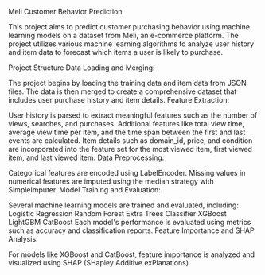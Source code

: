 Meli Customer Behavior Prediction

This project aims to predict customer purchasing behavior using machine learning models on a dataset from Meli, an e-commerce platform. The project utilizes various machine learning algorithms to analyze user history and item data to forecast which items a user is likely to purchase.

Project Structure
Data Loading and Merging:

The project begins by loading the training data and item data from JSON files.
The data is then merged to create a comprehensive dataset that includes user purchase history and item details.
Feature Extraction:

User history is parsed to extract meaningful features such as the number of views, searches, and purchases.
Additional features like total view time, average view time per item, and the time span between the first and last events are calculated.
Item details such as domain_id, price, and condition are incorporated into the feature set for the most viewed item, first viewed item, and last viewed item.
Data Preprocessing:

Categorical features are encoded using LabelEncoder.
Missing values in numerical features are imputed using the median strategy with SimpleImputer.
Model Training and Evaluation:

Several machine learning models are trained and evaluated, including:
Logistic Regression
Random Forest
Extra Trees Classifier
XGBoost
LightGBM
CatBoost
Each model's performance is evaluated using metrics such as accuracy and classification reports.
Feature Importance and SHAP Analysis:

For models like XGBoost and CatBoost, feature importance is analyzed and visualized using SHAP (SHapley Additive exPlanations).
